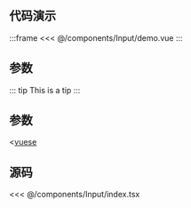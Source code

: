 ## 代码演示

:::frame
<<< @/components/Input/demo.vue
:::

## 参数

::: tip
This is a tip
:::

## 参数

<[vuese](@/components/Input/index.tsx)

## 源码

<<< @/components/Input/index.tsx
